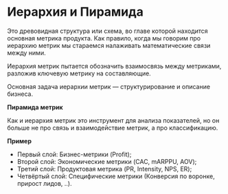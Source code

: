 # Иерархия и Пирамида

Это древовидная структура или схема, во главе которой находится основная метрика продукта. Как правило, когда мы говорим про иерархию метрик мы стараемся налаживать математические связи между ними.

Иерархия метрик пытается обозначить взаимосвязь между метриками, разложив ключевую метрику на составляющие.

Основная задача иерархии метрик — структурирование и описание бизнеса.

**Пирамида метрик**

Как и иерархия метрик это инструмент для анализа показателей, но он больше не про связь и взаимодействие метрик, а про классификацию.

**Пример**

- Первый слой: Бизнес-метрики (Profit);
- Второй слой: Экономические метрики (CAC, mARPPU, AOV);
- Третий слой: Продуктовая метрика (PR, Intensity, NPS, ER);
- Четвёртый слой: Специфические метрики (Конверсия по воронке, прирост лидов, ..).